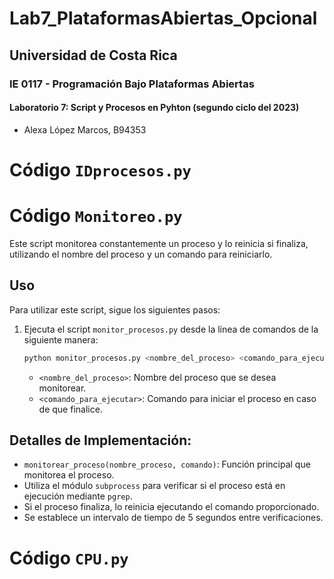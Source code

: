 # Lab7_PlataformasAbiertas_Opcional
## Universidad de Costa Rica
### IE 0117 - Programación Bajo Plataformas Abiertas
#### Laboratorio 7: Script y Procesos en Pyhton (segundo ciclo del 2023)

- Alexa López Marcos, B94353

# Código `IDprocesos.py`


# Código `Monitoreo.py`
Este script monitorea constantemente un proceso y lo reinicia si finaliza, utilizando el nombre del proceso y un comando para reiniciarlo.
## Uso
Para utilizar este script, sigue los siguientes pasos:
1. Ejecuta el script `monitor_procesos.py` desde la línea de comandos de la siguiente manera:
    ```bash
    python monitor_procesos.py <nombre_del_proceso> <comando_para_ejecutar>
    ```
    - `<nombre_del_proceso>`: Nombre del proceso que se desea monitorear.
    - `<comando_para_ejecutar>`: Comando para iniciar el proceso en caso de que finalice.

## Detalles de Implementación:
- `monitorear_proceso(nombre_proceso, comando)`: Función principal que monitorea el proceso.
- Utiliza el módulo `subprocess` para verificar si el proceso está en ejecución mediante `pgrep`.
- Si el proceso finaliza, lo reinicia ejecutando el comando proporcionado.
- Se establece un intervalo de tiempo de 5 segundos entre verificaciones.

# Código `CPU.py`


